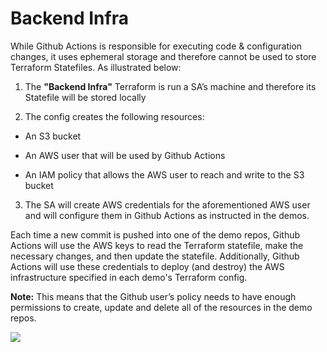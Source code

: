 # Backend Infra

While Github Actions is responsible for executing code & configuration changes, it uses ephemeral storage and therefore cannot be used to store Terraform Statefiles. As illustrated below:

1. The **"Backend Infra"** Terraform is run a SA’s machine and therefore its Statefile will be stored locally

2. The config creates the following resources:
  * An S3 bucket

  * An AWS user that will be used by Github Actions

  * An IAM policy that allows the AWS user to reach and write to the S3 bucket

3. The SA will create AWS credentials for the aforementioned AWS user and will configure them in Github Actions as instructed in the demos. 

Each time a new commit is pushed into one of the demo repos, Github Actions will use the AWS keys to read the Terraform statefile, make the necessary changes, and then update the statefile. Additionally, Github Actions will use these credentials to deploy (and destroy) the AWS infrastructure specified in each demo's Terraform config.

**Note:** This means that the Github user’s policy needs to have enough permissions to create, update and delete all of the resources in the demo repos.

![](../Images/BackendInfra.png)